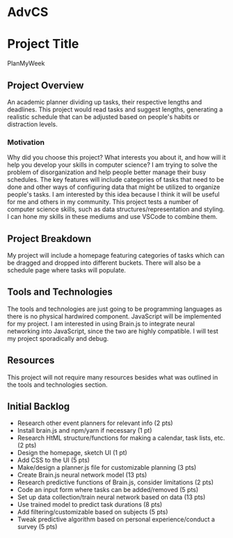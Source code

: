# AdvCS
# Project Title
PlanMyWeek
## Project Overview
An academic planner dividing up tasks, their respective lengths and deadlines. This project would read tasks and suggest lengths, generating a realistic schedule that can be adjusted based on people's habits or distraction levels.
### Motivation
Why did you choose this project? What interests you about it, and how will it help you develop your
skills in computer science? I am trying to solve the problem of disorganization and help people better manage their busy schedules. The key features will include categories of tasks that need to be done and other ways of configuring data that might be utilized to organize people's tasks. I am interested by this idea because I think it will be useful for me and others in my community. This project tests a number of computer science skills, such as data structures/representation and styling. I can hone my skills in these mediums and use VSCode to combine them.
## Project Breakdown
My project will include a homepage featuring categories of tasks which can be dragged and dropped into different buckets. There will also be a schedule page where tasks will populate.
## Tools and Technologies
The tools and technologies are just going to be programming languages as there is no physical hardwired component. JavaScript will be implemented for my project. I am interested in using Brain.js to integrate neural networking into JavaScript, since the two are highly compatible. I will test my project sporadically and debug.
## Resources
This project will not require many resources besides what was outlined in the tools and technologies section.
## Initial Backlog
- Research other event planners for relevant info (2 pts)
- Install brain.js and npm/yarn if necessary (1 pt)
- Research HtML structure/functions for making a calendar, task lists, etc. (2 pts)
- Design the homepage, sketch UI (1 pt)
- Add CSS to the UI (5 pts)
- Make/design a planner.js file for customizable planning (3 pts)
- Create Brain.js neural network model (13 pts)
- Research predictive functions of Brain.js, consider limitations (2 pts)
- Code an input form where tasks can be added/removed (5 pts)
- Set up data collection/train neural network based on data (13 pts)
- Use trained model to predict task durations (8 pts)
- Add filtering/customizable based on subjects (5 pts)
- Tweak predictive algorithm based on personal experience/conduct a survey (5 pts)
